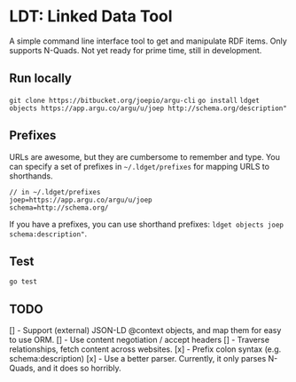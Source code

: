 # LDT: Linked Data Tool

A simple command line interface tool to get and manipulate RDF items.
Only supports N-Quads.
Not yet ready for prime time, still in development.

## Run locally

`git clone https://bitbucket.org/joepio/argu-cli`
`go install`
`ldget objects https://app.argu.co/argu/u/joep http://schema.org/description"`

## Prefixes

URLs are awesome, but they are cumbersome to remember and type.
You can specify a set of prefixes in `~/.ldget/prefixes` for mapping URLS to shorthands.

```
// in ~/.ldget/prefixes
joep=https://app.argu.co/argu/u/joep
schema=http://schema.org/
```

If you have a prefixes, you can use shorthand prefixes: `ldget objects joep schema:description"`.

## Test

`go test`

## TODO

[] - Support (external) JSON-LD @context objects, and map them for easy to use ORM.
[] - Use content negotiation / accept headers
[] - Traverse relationships, fetch content across websites.
[x] - Prefix colon syntax (e.g. schema:description)
[x] - Use a better parser. Currently, it only parses N-Quads, and it does so horribly.
